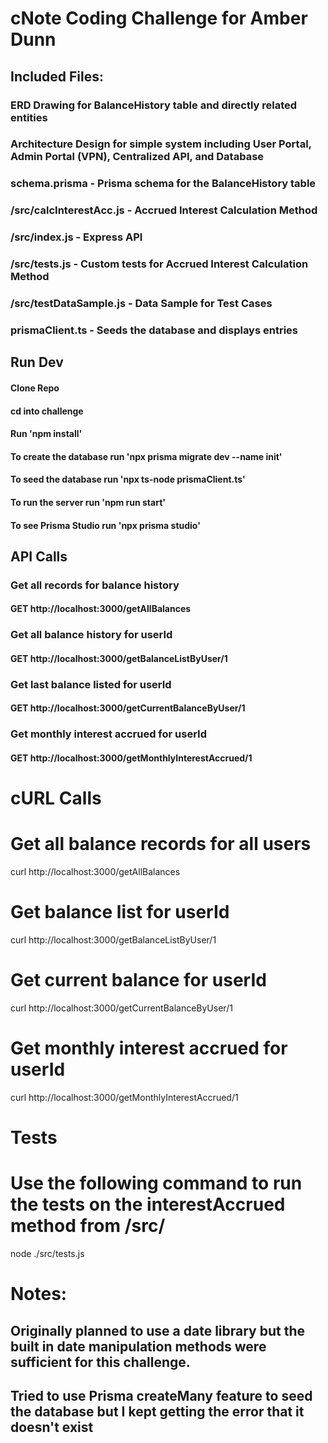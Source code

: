 # cNote Coding Challenge for Amber Dunn

## Included Files: 
### ERD Drawing for BalanceHistory table and directly related entities
### Architecture Design for simple system including User Portal, Admin Portal (VPN), Centralized API, and Database
### schema.prisma - Prisma schema for the BalanceHistory table
### /src/calcInterestAcc.js - Accrued Interest Calculation Method
### /src/index.js - Express API 
### /src/tests.js - Custom tests for Accrued Interest Calculation Method
### /src/testDataSample.js - Data Sample for Test Cases
### prismaClient.ts - Seeds the database and displays entries

## Run Dev
#### Clone Repo
#### cd into challenge
#### Run 'npm install'
#### To create the database run 'npx prisma migrate dev --name init'
#### To seed the database run 'npx ts-node prismaClient.ts'
#### To run the server run 'npm run start'
#### To see Prisma Studio run 'npx prisma studio'


## API Calls
### Get all records for balance history
#### GET http://localhost:3000/getAllBalances

### Get all balance history for userId
#### GET http://localhost:3000/getBalanceListByUser/1

### Get last balance listed for userId
#### GET http://localhost:3000/getCurrentBalanceByUser/1

### Get monthly interest accrued for userId
#### GET http://localhost:3000/getMonthlyInterestAccrued/1


# cURL Calls
# Get all balance records for all users
curl http://localhost:3000/getAllBalances

# Get balance list for userId
curl http://localhost:3000/getBalanceListByUser/1

# Get current balance for userId
curl http://localhost:3000/getCurrentBalanceByUser/1

# Get monthly interest accrued for userId
curl http://localhost:3000/getMonthlyInterestAccrued/1

# Tests
# Use the following command to run the tests on the interestAccrued method from /src/ 
node ./src/tests.js


# Notes: 
## Originally planned to use a date library but the built in date manipulation methods were sufficient for this challenge.
## Tried to use Prisma createMany feature to seed the database but I kept getting the error that it doesn't exist